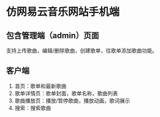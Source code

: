 # 仿网易云音乐网站手机端

## 包含管理端（admin）页面 </br>
支持上传歌曲，编辑/删除歌曲，创建歌单，往歌单添加歌曲功能。</br>
## 客户端
1. 首页：歌单和最新歌曲</br>
2. 歌单详情页：歌单封面，歌单名称，歌曲列表</br>
3. 歌曲播放页：播放/暂停歌曲，播放动画，歌词展示</br>
4. 搜索：搜索歌曲
